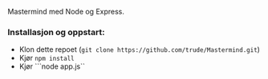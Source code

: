 Mastermind med Node og Express.

### Installasjon og oppstart:
- Klon dette repoet (```git clone https://github.com/trude/Mastermind.git```)
- Kjør ```npm install```
- Kjør ```node app.js``